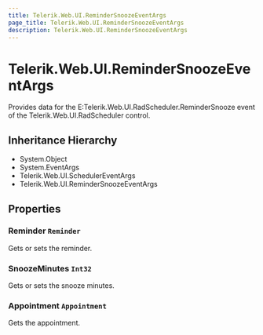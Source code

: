 ```yaml
---
title: Telerik.Web.UI.ReminderSnoozeEventArgs
page_title: Telerik.Web.UI.ReminderSnoozeEventArgs
description: Telerik.Web.UI.ReminderSnoozeEventArgs
---
```


# Telerik.Web.UI.ReminderSnoozeEventArgs

Provides data for the E:Telerik.Web.UI.RadScheduler.ReminderSnooze event of the Telerik.Web.UI.RadScheduler control.

## Inheritance Hierarchy

* System.Object
* System.EventArgs
* Telerik.Web.UI.SchedulerEventArgs
* Telerik.Web.UI.ReminderSnoozeEventArgs

## Properties

###  Reminder `Reminder`

Gets or sets the reminder.

###  SnoozeMinutes `Int32`

Gets or sets the snooze minutes.

###  Appointment `Appointment`

Gets the appointment.

